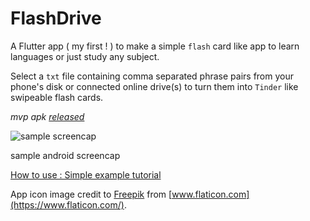# FlashDrive

A Flutter app ( my first ! ) to make a simple `flash` card like app to learn languages or just study any subject.

Select a `txt` file containing comma separated phrase pairs from your phone's disk or connected online drive(s) to turn them into `Tinder` like swipeable flash cards.

*mvp apk [released](https://github.com/GuhaAG/flash-drive/releases/tag/0.1.0)*

![sample screencap](https://i.postimg.cc/wvBDsPGT/interesting.jpg)

sample android screencap

[How to use : Simple example tutorial](https://www.youtube.com/watch?v=lk45QniM9AU)

App icon image credit to [Freepik](https://www.flaticon.com/authors/freepik) from [www.flaticon.com](https://www.flaticon.com/).

